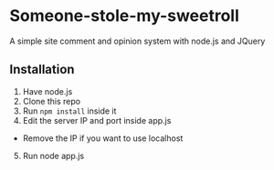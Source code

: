 Someone-stole-my-sweetroll
==========================

A simple site comment and opinion system with node.js and JQuery

Installation
-------------
1. Have node.js
2. Clone this repo
3. Run `npm install` inside it
4. Edit the server IP and port inside app.js
  - Remove the IP if you want to use localhost
5. Run node app.js

